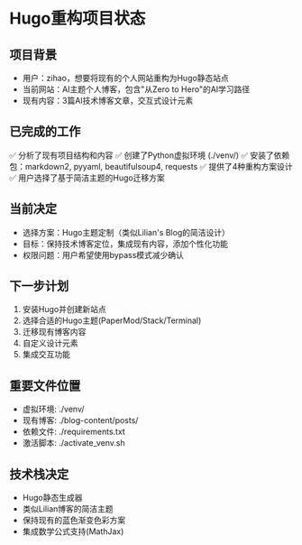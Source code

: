 # Hugo重构项目状态

## 项目背景
- 用户：zihao，想要将现有的个人网站重构为Hugo静态站点
- 当前网站：AI主题个人博客，包含"从Zero to Hero"的AI学习路径
- 现有内容：3篇AI技术博客文章，交互式设计元素

## 已完成的工作
✅ 分析了现有项目结构和内容
✅ 创建了Python虚拟环境 (./venv/)
✅ 安装了依赖包：markdown2, pyyaml, beautifulsoup4, requests
✅ 提供了4种重构方案设计
✅ 用户选择了基于简洁主题的Hugo迁移方案

## 当前决定
- 选择方案：Hugo主题定制（类似Lilian's Blog的简洁设计）
- 目标：保持技术博客定位，集成现有内容，添加个性化功能
- 权限问题：用户希望使用bypass模式减少确认

## 下一步计划
1. 安装Hugo并创建新站点
2. 选择合适的Hugo主题(PaperMod/Stack/Terminal)
3. 迁移现有博客内容
4. 自定义设计元素
5. 集成交互功能

## 重要文件位置
- 虚拟环境: ./venv/
- 现有博客: ./blog-content/posts/
- 依赖文件: ./requirements.txt
- 激活脚本: ./activate_venv.sh

## 技术栈决定
- Hugo静态生成器
- 类似Lilian博客的简洁主题
- 保持现有的蓝色渐变色彩方案
- 集成数学公式支持(MathJax)